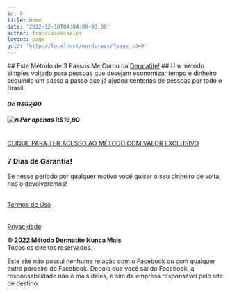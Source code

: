 ```yaml
---
id: 8
title: Home
date: '2022-12-10T04:04:09-03:00'
author: franciscomcsales
layout: page
guid: 'http://localhost/wordpress/?page_id=8'
---
```


<style>/*! elementor - v3.9.0 - 06-12-2022 */
.elementor-heading-title{padding:0;margin:0;line-height:1}.elementor-widget-heading .elementor-heading-title[class*=elementor-size-]>a{color:inherit;font-size:inherit;line-height:inherit}.elementor-widget-heading .elementor-heading-title.elementor-size-small{font-size:15px}.elementor-widget-heading .elementor-heading-title.elementor-size-medium{font-size:19px}.elementor-widget-heading .elementor-heading-title.elementor-size-large{font-size:29px}.elementor-widget-heading .elementor-heading-title.elementor-size-xl{font-size:39px}.elementor-widget-heading .elementor-heading-title.elementor-size-xxl{font-size:59px}</style></head><body>## Este Método de 3 Passos Me Curou da <u>Dermatite!</u>

<style>/*! elementor - v3.9.0 - 06-12-2022 */
.elementor-column .elementor-spacer-inner{height:var(--spacer-size)}.e-con{--container-widget-width:100%}.e-con-inner>.elementor-widget-spacer,.e-con>.elementor-widget-spacer{width:var(--container-widget-width,var(--spacer-size));--align-self:var(--container-widget-align-self,initial);--flex-shrink:0}.e-con-inner>.elementor-widget-spacer>.elementor-widget-container,.e-con-inner>.elementor-widget-spacer>.elementor-widget-container>.elementor-spacer,.e-con>.elementor-widget-spacer>.elementor-widget-container,.e-con>.elementor-widget-spacer>.elementor-widget-container>.elementor-spacer{height:100%}.e-con-inner>.elementor-widget-spacer>.elementor-widget-container>.elementor-spacer>.elementor-spacer-inner,.e-con>.elementor-widget-spacer>.elementor-widget-container>.elementor-spacer>.elementor-spacer-inner{height:var(--container-widget-height,var(--spacer-size))}</style>## Um método simples voltado para pessoas que desejam economizar tempo e dinheiro seguindo um passo a passo que já ajudou centenas de pessoas por todo o Brasil.

#### *De <del>**R$97,00**</del>*

#### ![🔥](https://s.w.org/images/core/emoji/14.0.0/svg/1f525.svg) *Por apenas* **R$19,90**

 [  
 CLIQUE PARA TER ACESSO AO MÉTODO COM VALOR EXCLUSIVO  
 ](#) <link href="http://dermatitenuncamais.site/wp-content/plugins/elementor/assets/css/widget-icon-box.min.css" rel="stylesheet"></link>

###  7 Dias de Garantia!  
 

 Se nesse período por qualquer motivo você quiser o seu dinheiro de volta, nós o devolveremos!

 [  
 <u>Termos de Uso</u>  
 ](#)  
 [  
 <u>Privacidade</u>  
 ](#)

**© 2022 Método Dermatite Nunca Mais**  
Todos os direitos reservados.

Este site não possui nenhuma relação com o Facebook ou com qualquer outro parceiro do Facebook. Depois que você sai do Facebook, a responsabilidade não é mais deles, e sim da empresa responsável pelo site de destino.